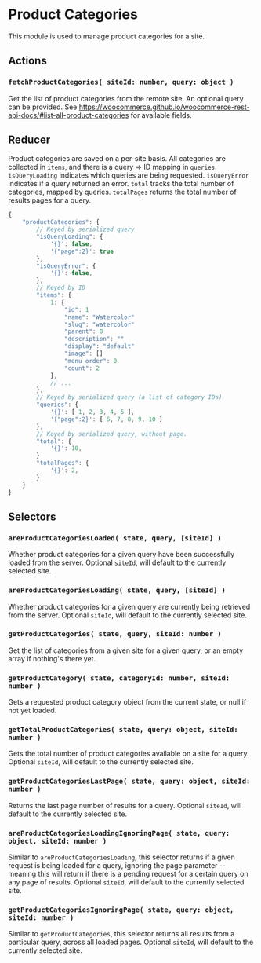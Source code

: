 Product Categories
==================

This module is used to manage product categories for a site.

## Actions

### `fetchProductCategories( siteId: number, query: object )`

Get the list of product categories from the remote site.
An optional query can be provided. See https://woocommerce.github.io/woocommerce-rest-api-docs/#list-all-product-categories for available fields.

## Reducer

Product categories are saved on a per-site basis. All categories are collected in `items`, and there is a query => ID mapping in `queries`. `isQueryLoading` indicates which queries are being requested. `isQueryError` indicates if a query returned an error. `total` tracks the total number of categories, mapped by queries. `totalPages` returns the total number of results pages for a query.

```js
{
	"productCategories": {
		// Keyed by serialized query
		"isQueryLoading": {
			'{}': false,
			'{"page":2}': true
		},
		"isQueryError": {
			'{}': false,
		},
		// Keyed by ID
		"items": {
			1: {
				"id": 1
				"name": "Watercolor"
				"slug": "watercolor"
				"parent": 0
				"description": ""
				"display": "default"
				"image": []
				"menu_order": 0
				"count": 2
			},
			// ...
		},
		// Keyed by serialized query (a list of category IDs)
		"queries": {
			'{}': [ 1, 2, 3, 4, 5 ],
			'{"page":2}': [ 6, 7, 8, 9, 10 ]
		},
		// Keyed by serialized query, without page.
		"total": {
			'{}': 10,
		}
		"totalPages": {
			'{}': 2,
		}
	}
}
```

## Selectors

### `areProductCategoriesLoaded( state, query, [siteId] )`

Whether product categories for a given query have been successfully loaded from the server. Optional `siteId`, will default to the currently selected site.

### `areProductCategoriesLoading( state, query, [siteId] )`

Whether product categories for a given query are currently being retrieved from the server. Optional `siteId`, will default to the currently selected site.

### `getProductCategories( state, query, siteId: number )`

Get the list of categories from a given site for a given query, or an empty array if nothing's there yet.

### `getProductCategory( state, categoryId: number, siteId: number )`

Gets a requested product category object from the current state, or null if not yet loaded.

### `getTotalProductCategories( state, query: object, siteId: number )`

Gets the total number of product categories available on a site for a query. Optional `siteId`, will default to the currently selected site.

### `getProductCategoriesLastPage( state, query: object, siteId: number )`

Returns the last page number of results for a query. Optional `siteId`, will default to the currently selected site.

### `areProductCategoriesLoadingIgnoringPage( state, query: object, siteId: number )`

Similar to `areProductCategoriesLoading`, this selector returns if a given request is being loaded for a query, ignoring the page parameter -- meaning this will return if there is a pending request for a certain query on any page of results. Optional `siteId`, will default to the currently selected site.

### `getProductCategoriesIgnoringPage( state, query: object, siteId: number )`

Similar to `getProductCategories`, this selector returns all results from a particular query, across all loaded pages. Optional `siteId`, will default to the currently selected site.
